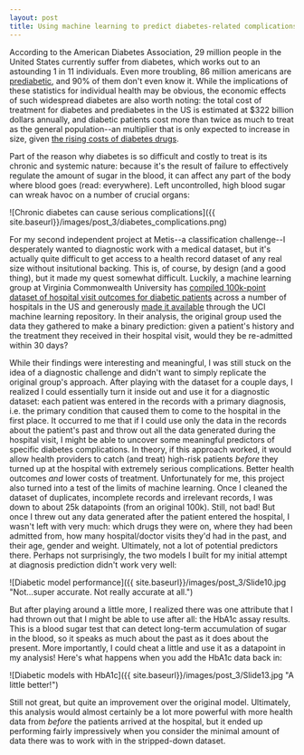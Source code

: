 ```yaml
---
layout: post
title: Using machine learning to predict diabetes-related complications with minimal data
---
```


According to the American Diabetes Association, 29 million people in the United States currently suffer from diabetes,
which works out to an astounding 1 in 11 individuals. Even more troubling, 86 million americans are [prediabetic](http://www.mayoclinic.org/diseases-conditions/prediabetes/home/ovc-20270022), and 90% of them don't even know it. While the implications of these statistics for individual health may be obvious, the economic effects of such widespread diabetes are also worth noting: the total cost of treatment for diabetes and prediabetes in the US is estimated at $322 billion dollars annually, and diabetic patients cost more than twice as much to treat as the general population--an multiplier that is only expected to increase in size, given [the rising costs of diabetes drugs](http://www.cbsnews.com/news/insulin-prices-rise-yet-again-causing-diabetics-to-cry-foul/). 

Part of the reason why diabetes is so difficult and costly to treat is its chronic and systemic nature: because it's the result of failure to effectively regulate the amount of sugar in the blood, it can affect any part of the body where blood goes (read: everywhere). Left uncontrolled, high blood sugar can wreak havoc on a number of crucial organs: 

![Chronic diabetes can cause serious complications]({{ site.baseurl}}/images/post_3/diabetes_complications.png)

For my second independent project at Metis--a classification challenge--I desperately wanted to diagnostic work with a medical dataset, but it's actually quite difficult to get access to a health record dataset of any real size without insitutional backing. This is, of course, by design (and a good thing), but it made my quest somewhat difficult. Luckily, a machine learning group at Virginia Commonwealth University has [compiled 100k-point dataset of hospital visit outcomes for diabetic patients](https://www.hindawi.com/journals/bmri/2014/781670/) across a number of hospitals in the US and generously [made it available](https://archive.ics.uci.edu/ml/datasets/Diabetes+130-US+hospitals+for+years+1999-2008) through the UCI machine learning repository. In their analysis, the original group used the data they gathered to make a binary prediction: given a patient's history and the treatment they received in their hospital visit, would they be re-admitted within 30 days? 

While their findings were interesting and meaningful, I was still stuck on the idea of a diagnostic challenge and didn't want to simply replicate the original group's approach. After playing with the dataset for a couple days, I realized I could essentially turn it inside out and use it for a diagnostic dataset: each patient was entered in the records with a primary diagnosis, i.e. the primary condition that caused them to come to the hospital in the first place. It occurred to me that if I could use only the data in the records about the patient's past and throw out all the data generated during the hospital visit, I might be able to uncover some meaningful predictors of specific diabetes complications. In theory, if this approach worked, it would allow health providers to catch (and treat) high-risk patients *before* they turned up at the hospital with extremely serious complications. Better health outcomes *and* lower costs of treatment. 
Unfortunately for me, this project also turned into a test of the limits of machine learning. Once I cleaned the dataset of duplicates, incomplete records and irrelevant records, I was down to about 25k datapoints (from an original 100k). Still, not bad! But once I threw out any data generated after the patient entered the hospital, I wasn't left with very much: which drugs they were on, where they had been admitted from, how many hospital/doctor visits they'd had in the past, and their age, gender and weight. Ultimately, not a lot of potential predictors there. Perhaps not surprisingly, the two models I built for my initial attempt at diagnosis prediction didn't work very well: 

![Diabetic model performance]({{ site.baseurl}}/images/post_3/Slide10.jpg "Not...super accurate. Not really accurate at all.")

But after playing around a little more, I realized there was one attribute that I had thrown out that I might be able to use after all: the HbA1c assay results. This is a blood sugar test that can detect long-term accumulation of sugar in the blood, so it speaks as much about the past as it does about the present. More importantly, I could cheat a little and use it as a datapoint in my analysis! Here's what happens when you add the HbA1c data back in: 

![Diabetic models with HbA1c]({{ site.baseurl}}/images/post_3/Slide13.jpg "A little better!")

Still not great, but quite an improvement over the original model. Ultimately, this analysis would almost certainly be a lot more powerful with more health data from *before* the patients arrived at the hospital, but it ended up performing fairly impressively when you consider the minimal amount of data there was to work with in the stripped-down dataset. 